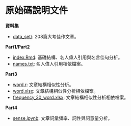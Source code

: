 # 原始碼說明文件

**資料集**
+ [data_set/](./data_set): 208篇大考佳作文章。

**Part1/Part2**
+ [index.Rmd](./index.Rmd): 基礎結構、名人偉人引用與名言佳句分析。
+ [names.txt](./names.txt): 名人偉人引用相依檔案。

**Part3**
+ [word.r](./word.r): 文章結構相似性分析。
+ [word.xlsx](./word.xlsx): 文章結構相似性分析相依檔案。
+ [frequency_30_word.xlsx](./frequency_30_word.xlsx): 文章結構相似性分析相依檔案。

**Part4**
+ [sense.ipynb](./sense.ipynb): 文章詞彙頻率、詞性與詞意量分析。
